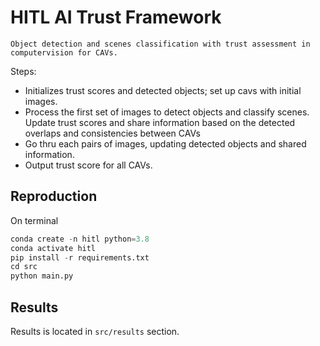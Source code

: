 # HITL AI Trust Framework

`Object detection and scenes classification with trust assessment in computervision for CAVs.`

Steps:
- Initializes trust scores and detected objects; set up cavs with initial images.
- Process the first set of images to detect objects and classify scenes. Update trust scores and share information based on the detected overlaps and consistencies between CAVs
- Go thru each pairs of images, updating detected objects and shared information.
- Output trust score for all CAVs.

## Reproduction
On terminal
```python
conda create -n hitl python=3.8
conda activate hitl
pip install -r requirements.txt
cd src
python main.py
```

## Results 
Results is located in `src/results` section.
